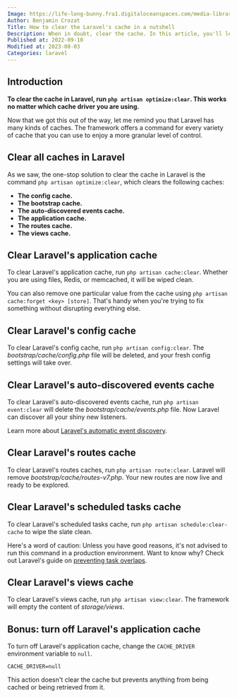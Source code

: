 ```yaml
---
Image: https://life-long-bunny.fra1.digitaloceanspaces.com/media-library/production/4/crazy-monitors-guy_ru8pgz.jpg
Author: Benjamin Crozat
Title: How to clear the Laravel's cache in a nutshell
Description: When in doubt, clear the cache. In this article, you'll learn about how to clear every cache Laravel uses.
Published at: 2022-09-10
Modified at: 2023-08-03
Categories: laravel
---
```


## Introduction

**To clear the cache in Laravel, run `php artisan optimize:clear`. This works no matter which cache driver you are using.**

Now that we got this out of the way, let me remind you that Laravel has many kinds of caches. The framework offers a command for every variety of cache that you can use to enjoy a more granular level of control.

## Clear all caches in Laravel

As we saw, the one-stop solution to clear the cache in Laravel is the command `php artisan optimize:clear`, which clears the following caches:

- **The config cache.**
- **The bootstrap cache.**
- **The auto-discovered events cache.**
- **The application cache.**
- **The routes cache.**
- **The views cache.**

## Clear Laravel's application cache

To clear Laravel's application cache, run `php artisan cache:clear`. Whether you are using files, Redis, or memcached, it will be wiped clean.

You can also remove one particular value from the cache using `php artisan cache:forget <key> [store]`. That's handy when you're trying to fix something without disrupting everything else.

## Clear Laravel's config cache

To clear Laravel's config cache, run `php artisan config:clear`. The *bootstrap/cache/config.php* file will be deleted, and your fresh config settings will take over.

## Clear Laravel's auto-discovered events cache

To clear Laravel's auto-discovered events cache, run `php artisan event:clear` will delete the *bootstrap/cache/events.php* file. Now Laravel can discover all your shiny new listeners.

Learn more about [Laravel's automatic event discovery](https://laravel.com/docs/9.x/events#event-discovery).

## Clear Laravel's routes cache

To clear Laravel's routes caches, run `php artisan route:clear`. Laravel will remove *bootstrap/cache/routes-v7.php*. Your new routes are now live and ready to be explored.

## Clear Laravel's scheduled tasks cache

To clear Laravel's scheduled tasks cache, run `php artisan schedule:clear-cache` to wipe the slate clean.

Here's a word of caution: Unless you have good reasons, it's not advised to run this command in a production environment. Want to know why? Check out Laravel's guide on [preventing task overlaps](https://laravel.com/docs/9.x/scheduling#preventing-task-overlaps).

## Clear Laravel's views cache

To clear Laravel's views cache, run `php artisan view:clear`. The framework will empty the content of *storage/views*.

## Bonus: turn off Laravel's application cache

To turn off Laravel's application cache, change the `CACHE_DRIVER` environment variable to `null`.

```
CACHE_DRIVER=null
```

This action doesn't clear the cache but prevents anything from being cached or being retrieved from it.